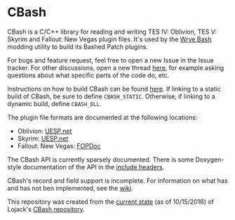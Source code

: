# CBash

CBash is a C/C++ library for reading and writing TES IV: Oblivion, TES V: Skyrim and Fallout: New Vegas plugin files. It's used by the [Wrye Bash](https://github.com/wrye-bash/wrye-bash) modding utility to build its Bashed Patch plugins.

For bugs and feature request, feel free to open a new Issue in the Issue tracker.  For other discussions, open a new thread [here](http://ost.io/@lojack5/CBash "ost.io"), for example asking questions about what specific parts of the code do, etc.

Instructions on how to build CBash can be found [here](docs/BUILD.md). If linking to a static build of CBash, be sure to define `CBASH_STATIC`. Otherwise, if linking to a dynamic build, define `CBASH_DLL`.

The plugin file formats are documented at the following locations:

* Oblivion: [UESP.net](http://www.uesp.net/wiki/Tes4Mod:Mod_File_Format)
* Skyrim: [UESP.net](http://www.uesp.net/wiki/Tes5Mod:Mod_File_Format)
* Fallout: New Vegas: [FOPDoc](https://github.com/WrinklyNinja/fopdoc)

The CBash API is currently sparsely documented. There is some Doxygen-style documentation of the API in the [include headers](include/cbash).

CBash's record and field support is incomplete. For information on what has and has not ben implemented, see the [wiki](https://github.com/lojack5/CBash/wiki).

This repository was created from the [current state](https://github.com/lojack5/CBash/commit/) (as of 10/15/2016) of Lojack's [CBash repository](https://github.com/lojack5/CBash).